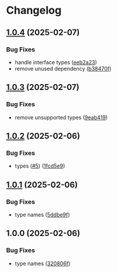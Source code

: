 # Changelog

## [1.0.4](https://github.com/skyrpex/devalue-codec/compare/v1.0.3...v1.0.4) (2025-02-07)


### Bug Fixes

* handle interface types ([eeb2a23](https://github.com/skyrpex/devalue-codec/commit/eeb2a2394892a243449cb770e22b852e05e19ff6))
* remove unused dependency ([b38470f](https://github.com/skyrpex/devalue-codec/commit/b38470fbb6971681fc92441d0835c6c20003e797))

## [1.0.3](https://github.com/skyrpex/devalue-codec/compare/v1.0.2...v1.0.3) (2025-02-07)


### Bug Fixes

* remove unsupported types ([9eab419](https://github.com/skyrpex/devalue-codec/commit/9eab4198fd050253f950d4d0ab011a964e9c6cbb))

## [1.0.2](https://github.com/skyrpex/devalue-codec/compare/v1.0.1...v1.0.2) (2025-02-06)


### Bug Fixes

* types ([#5](https://github.com/skyrpex/devalue-codec/issues/5)) ([1fcd5e9](https://github.com/skyrpex/devalue-codec/commit/1fcd5e9c473e260805519cb9bd4a1a2fdf9d3182))

## [1.0.1](https://github.com/skyrpex/devalue-codec/compare/v1.0.0...v1.0.1) (2025-02-06)


### Bug Fixes

* type names ([5ddbe9f](https://github.com/skyrpex/devalue-codec/commit/5ddbe9f66144a1d5748eb450db7448ff803591c6))

## 1.0.0 (2025-02-06)


### Bug Fixes

* type names ([320806f](https://github.com/skyrpex/devalue-codec/commit/320806f13619b5ffa052ace9da81e636c7ac328b))
